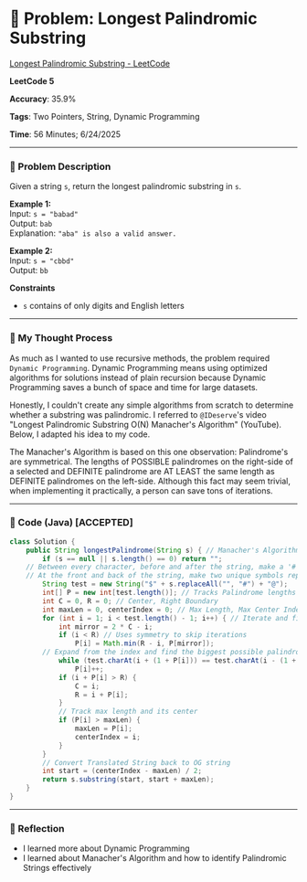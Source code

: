 # 🧮 Problem: Longest Palindromic Substring

[Longest Palindromic Substring - LeetCode](https://leetcode.com/problems/longest-palindromic-substring/)

**LeetCode 5**

**Accuracy**: 35.9%

**Tags**: Two Pointers, String, Dynamic Programming

**Time**: 56 Minutes; 6/24/2025

---

### 🔗 Problem Description

Given a string `s`, return the longest palindromic substring in `s`.

**Example 1:**  
Input: `s = "babad"`  
Output: `bab`  
Explanation: `"aba" is also a valid answer.`

**Example 2:**  
Input: `s = "cbbd"`  
Output: `bb`

**Constraints**
- `s` contains of only digits and English letters
---

### 🧠 My Thought Process

As much as I wanted to use recursive methods, the problem required `Dynamic Programming`. Dynamic Programming means using optimized algorithms for solutions instead of plain recursion because Dynamic Programming saves a bunch of space and time for large datasets.

Honestly, I couldn't create any simple algorithms from scratch to determine whether a substring was palindromic. I referred to `@IDeserve`'s video "Longest Palindromic Substring O(N) Manacher's Algorithm" (YouTube). Below, I adapted his idea to my code.

The Manacher's Algorithm is based on this one observation: Palindrome's are symmetrical. The lengths of POSSIBLE palindromes on the right-side of a selected and DEFINITE palindrome are AT LEAST the same length as DEFINITE palindromes on the left-side. Although this fact may seem trivial, when implementing it practically, a person can save tons of iterations.

---

### 🧪 Code (Java) [ACCEPTED]

```java
class Solution {
    public String longestPalindrome(String s) { // Manacher's Algorithm
        if (s == null || s.length() == 0) return "";
	// Between every character, before and after the string, make a '#'.
	// At the front and back of the string, make two unique symbols representing the start and end.
        String test = new String("$" + s.replaceAll("", "#") + "@");
        int[] P = new int[test.length()]; // Tracks Palindrome lengths
        int C = 0, R = 0; // Center, Right Boundary
        int maxLen = 0, centerIndex = 0; // Max Length, Max Center Index
        for (int i = 1; i < test.length() - 1; i++) { // Iterate and find lengths
            int mirror = 2 * C - i;
            if (i < R) // Uses symmetry to skip iterations
                P[i] = Math.min(R - i, P[mirror]);
	    // Expand from the index and find the biggest possible palindrome.
            while (test.charAt(i + (1 + P[i])) == test.charAt(i - (1 + P[i])))
                P[i]++;
            if (i + P[i] > R) {
                C = i;
                R = i + P[i];
            }
            // Track max length and its center
            if (P[i] > maxLen) {
                maxLen = P[i];
                centerIndex = i;
            }
        }
        // Convert Translated String back to OG string
        int start = (centerIndex - maxLen) / 2;
        return s.substring(start, start + maxLen);
    }
}
```

--- 

### 🧠 Reflection
- I learned more about Dynamic Programming
- I learned about Manacher's Algorithm and how to identify Palindromic Strings effectively


